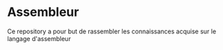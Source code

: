 # Assembleur
Ce repository a pour but de rassembler les connaissances acquise sur le langage d'assembleur 
